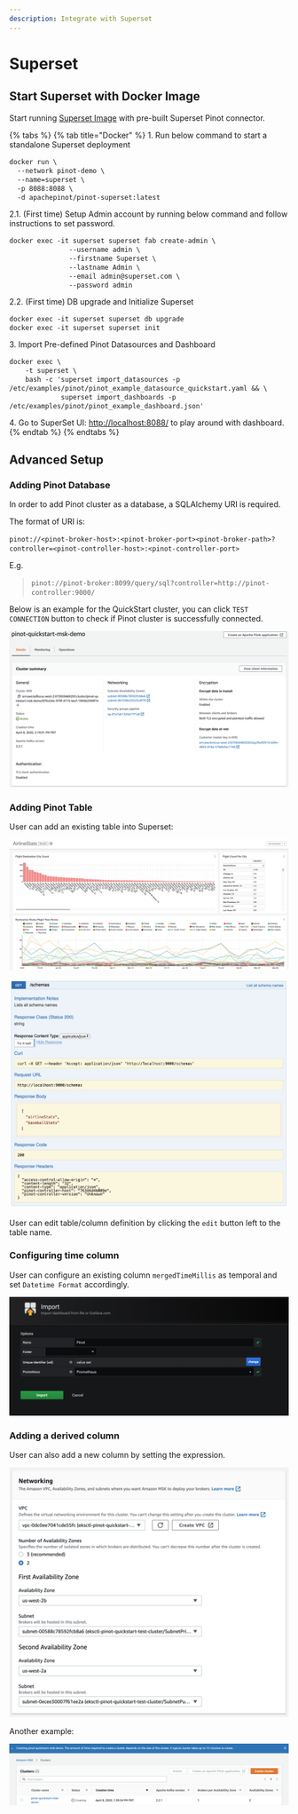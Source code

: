 ```yaml
---
description: Integrate with Superset
---
```


# Superset

## Start Superset with Docker Image

Start running [Superset Image](https://hub.docker.com/repository/docker/apachepinot/pinot-superset) with pre-built Superset Pinot connector.

{% tabs %}
{% tab title="Docker" %}
1\. Run below command to start a standalone Superset deployment

```
docker run \
  --network pinot-demo \
  --name=superset \
  -p 8088:8088 \
  -d apachepinot/pinot-superset:latest
```

2.1. (First time) Setup Admin account by running below command and follow instructions to set password.

```
docker exec -it superset superset fab create-admin \
               --username admin \
               --firstname Superset \
               --lastname Admin \
               --email admin@superset.com \
               --password admin
```

2.2. (First time) DB upgrade and Initialize Superset

```
docker exec -it superset superset db upgrade
docker exec -it superset superset init
```

3\. Import Pre-defined Pinot Datasources and Dashboard

```
docker exec \
    -t superset \
    bash -c 'superset import_datasources -p /etc/examples/pinot/pinot_example_datasource_quickstart.yaml && \
             superset import_dashboards -p /etc/examples/pinot/pinot_example_dashboard.json'
```

4\. Go to SuperSet UI: [http://localhost:8088/](http://localhost:8088/) to play around with dashboard.
{% endtab %}
{% endtabs %}

## Advanced Setup

### Adding Pinot Database

In order to add Pinot cluster as a database, a SQLAlchemy URI is required.

The format of URI is:

`pinot://<pinot-broker-host>:<pinot-broker-port><pinot-broker-path>?controller=<pinot-controller-host>:<pinot-controller-port>`

E.g.

> `pinot://pinot-broker:8099/query/sql?controller=http://pinot-controller:9000/`

Below is an example for the QuickStart cluster, you can click `TEST CONNECTION` button to check if Pinot cluster is successfully connected.

![Add Pinot cluster as a new Database](<../.gitbook/assets/image (18).png>)

### Adding Pinot Table

User can add an existing table into Superset:

![Add Table Definition](<../.gitbook/assets/image (47).png>)

![Table Definition](<../.gitbook/assets/image (61).png>)

User can edit table/column definition by clicking the `edit` button left to the table name.

### Configuring time column

User can configure an existing column `mergedTimeMillis` as temporal and set `Datetime Format` accordingly.

![Configure time column](<../.gitbook/assets/image (9).png>)

### Adding a derived column

User can also add a new column by setting the expression.

![Add a simple derived column](<../.gitbook/assets/image (50).png>)

Another example:

![Add a derived column with Pinot UDFs](<../.gitbook/assets/image (59).png>)
